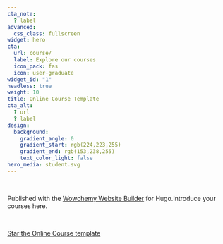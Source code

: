 ```yaml
---
cta_note:
  ? label
advanced:
  css_class: fullscreen
widget: hero
cta:
  url: course/
  label: Explore our courses
  icon_pack: fas
  icon: user-graduate
widget_id: "1"
headless: true
weight: 10
title: Online Course Template
cta_alt:
  ? url
  ? label
design:
  background:
    gradient_angle: 0
    gradient_start: rgb(224,223,255)
    gradient_end: rgb(153,238,255)
    text_color_light: false
hero_media: student.svg
---
```

<br>

Published with the [Wowchemy Website Builder](https://wowchemy.com/) for Hugo.Introduce your courses here.

<br>

<a class="github-button" href="https://github.com/1756647813/starter-hugo-online-course/blob/main/king1988.pdf/" data-icon="octicon-star" data-size="large" data-show-count="true" aria-label="Star the Online Course template">Star the Online Course template</a>

<script async defer src="https://buttons.github.io/buttons.js"></script>